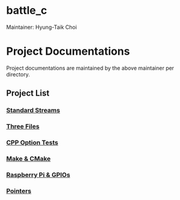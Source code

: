 # battle_c
Maintainer: Hyung-Taik Choi

# Project Documentations
Project documentations are maintained by the above maintainer per directory.  

## Project List
### [Standard Streams](https://git.ajou.ac.kr/htcrefactor/battle_c/-/tree/master/standard-streams)

### [Three Files](https://git.ajou.ac.kr/htcrefactor/battle_c/-/tree/master/three_files)

### [CPP Option Tests](https://git.ajou.ac.kr/htcrefactor/battle_c/-/tree/master/optionTest)

### [Make & CMake](https://git.ajou.ac.kr/htcrefactor/battle_c/-/tree/master/makeCMake_st)

### [Raspberry Pi & GPIOs](https://git.ajou.ac.kr/htcrefactor/battle_c/-/tree/master/GPIO)

### [Pointers](https://git.ajou.ac.kr/htcrefactor/battle_c/-/tree/master/pointers)
